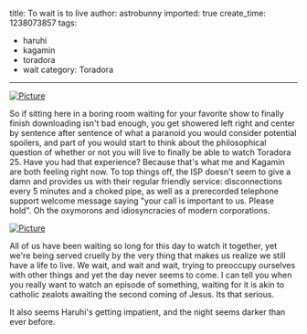 title: To wait is to live
author: astrobunny
imported: true
create_time: 1238073857
tags:
- haruhi
- kagamin
- toradora
- wait
category: Toradora
---
 [![](wp-uploads/2009/03/wpid-100-4853-500x375.jpg "Picture")](/images/wp-uploads/2009/03/wpid-100-4853.jpg)  
  
So if sitting here in a boring room waiting for your favorite show to finally finish downloading isn't bad enough, you get showered left right and center by sentence after sentence of what a paranoid you would consider potential spoilers, and part of you would start to think about the philosophical question of whether or not you will live to finally be able to watch Toradora 25. Have you had that experience? Because that's what me and Kagamin are both feeling right now. To top things off, the ISP doesn't seem to give a damn and provides us with their regular friendly service: disconnections every 5 minutes and a choked pipe, as well as a prerecorded telephone support welcome message saying "your call is important to us. Please hold". Oh the oxymorons and idiosyncracies of modern corporations.  
  
 [![](wp-uploads/2009/03/wpid-100-4852-500x375.jpg "Picture")](/images/wp-uploads/2009/03/wpid-100-4852.jpg)  
  
All of us have been waiting so long for this day to watch it together, yet we're being served cruelly by the very thing that makes us realize we still have a life to live. We wait, and wait and wait, trying to preoccupy ourselves with other things and yet the day never seems to come. I can tell you when you really want to watch an episode of something, waiting for it is akin to catholic zealots awaiting the second coming of Jesus. Its that serious.   
  
It also seems Haruhi's getting impatient, and the night seems darker than ever before.